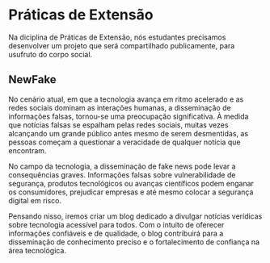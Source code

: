 # Práticas de Extensão
Na diciplina de Práticas de Extensão, nós estudantes precisamos desenvolver um projeto que será compartilhado publicamente, para usufruto do corpo social.

## NewFake
No cenário atual, em que a tecnologia avança em ritmo acelerado e as redes sociais dominam as interações humanas, a disseminação de informações falsas, tornou-se uma preocupação significativa. À medida que notícias falsas se espalham pelas redes sociais, muitas vezes alcançando um grande público antes mesmo de serem desmentidas, as pessoas começam a questionar a veracidade de qualquer notícia que encontram.

No campo da tecnologia, a disseminação de fake news pode levar a consequências graves. Informações falsas sobre vulnerabilidade de segurança, produtos tecnológicos ou avanças científicos podem enganar os consumidores, prejudicar empresas e até mesmo colocar a segurança digital em risco.

Pensando nisso, iremos criar um blog dedicado a divulgar notícias verídicas sobre tecnologia acessível para todos. Com o intuito de oferecer informações confiáveis e de qualidade, o blog contribuirá para a disseminação de conhecimento preciso e o fortalecimento de confiança na área tecnológica.
